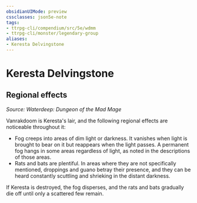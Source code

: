 ```yaml
---
obsidianUIMode: preview
cssclasses: json5e-note
tags:
- ttrpg-cli/compendium/src/5e/wdmm
- ttrpg-cli/monster/legendary-group
aliases:
- Keresta Delvingstone
---
```

# Keresta Delvingstone

## Regional effects
_Source: Waterdeep: Dungeon of the Mad Mage_

Vanrakdoom is Keresta's lair, and the following regional effects are noticeable throughout it:

- Fog creeps into areas of dim light or darkness. It vanishes when light is brought to bear on it but reappears when the light passes. A permanent fog hangs in some areas regardless of light, as noted in the descriptions of those areas.  
- Rats and bats are plentiful. In areas where they are not specifically mentioned, droppings and guano betray their presence, and they can be heard constantly scuttling and shrieking in the distant darkness.  

If Keresta is destroyed, the fog disperses, and the rats and bats gradually die off until only a scattered few remain.